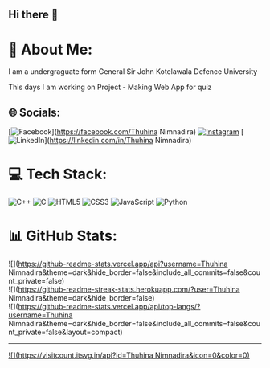 ## Hi there 👋

# 💫 About Me:
<p> I am a undergraguate form General Sir John Kotelawala Defence University </p>
<p> This days I am working on Project - Making Web App for quiz </p>


## 🌐 Socials:
[![Facebook](https://img.shields.io/badge/Facebook-%231877F2.svg?logo=Facebook&logoColor=white)](https://facebook.com/Thuhina Nimnadira) [![Instagram](https://img.shields.io/badge/Instagram-%23E4405F.svg?logo=Instagram&logoColor=white)](https://instagram.com/thuhina.nimnadira) [![LinkedIn](https://img.shields.io/badge/LinkedIn-%230077B5.svg?logo=linkedin&logoColor=white)](https://linkedin.com/in/Thuhina Nimnadira) 

# 💻 Tech Stack:
![C++](https://img.shields.io/badge/c++-%2300599C.svg?style=for-the-badge&logo=c%2B%2B&logoColor=white) ![C](https://img.shields.io/badge/c-%2300599C.svg?style=for-the-badge&logo=c&logoColor=white) ![HTML5](https://img.shields.io/badge/html5-%23E34F26.svg?style=for-the-badge&logo=html5&logoColor=white) ![CSS3](https://img.shields.io/badge/css3-%231572B6.svg?style=for-the-badge&logo=css3&logoColor=white) ![JavaScript](https://img.shields.io/badge/javascript-%23323330.svg?style=for-the-badge&logo=javascript&logoColor=%23F7DF1E) ![Python](https://img.shields.io/badge/python-3670A0?style=for-the-badge&logo=python&logoColor=ffdd54)
# 📊 GitHub Stats:
![](https://github-readme-stats.vercel.app/api?username=Thuhina Nimnadira&theme=dark&hide_border=false&include_all_commits=false&count_private=false)<br/>
![](https://github-readme-streak-stats.herokuapp.com/?user=Thuhina Nimnadira&theme=dark&hide_border=false)<br/>
![](https://github-readme-stats.vercel.app/api/top-langs/?username=Thuhina Nimnadira&theme=dark&hide_border=false&include_all_commits=false&count_private=false&layout=compact)

---
[![](https://visitcount.itsvg.in/api?id=Thuhina Nimnadira&icon=0&color=0)](https://visitcount.itsvg.in)

<!-- Proudly created with GPRM ( https://gprm.itsvg.in ) -->
